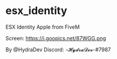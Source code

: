 # esx_identity
ESX Identity Apple from FiveM

Screen: https://i.goopics.net/87WGG.png

By @HydraDev
Discord: -𝓗𝔂𝓭𝓻𝓪𝓓𝓮𝓿-#7987
